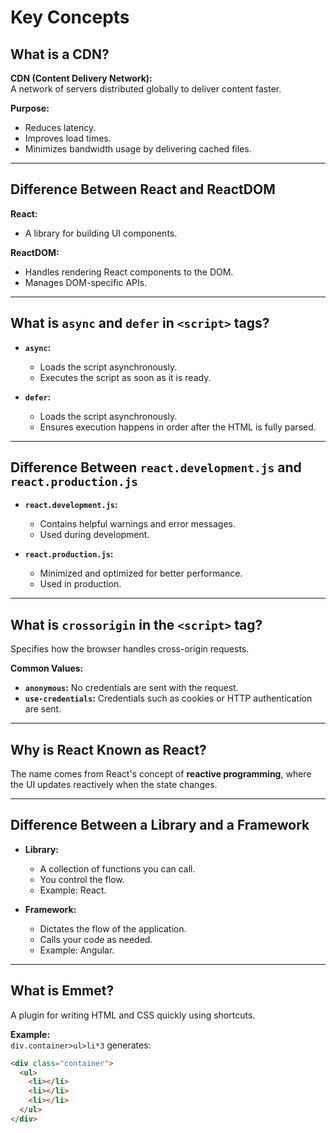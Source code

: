# Key Concepts

## What is a CDN?

**CDN (Content Delivery Network):**  
A network of servers distributed globally to deliver content faster.

**Purpose:**

- Reduces latency.
- Improves load times.
- Minimizes bandwidth usage by delivering cached files.

---

## Difference Between React and ReactDOM

**React:**

- A library for building UI components.

**ReactDOM:**

- Handles rendering React components to the DOM.
- Manages DOM-specific APIs.

---

## What is `async` and `defer` in `<script>` tags?

- **`async`:**

  - Loads the script asynchronously.
  - Executes the script as soon as it is ready.

- **`defer`:**
  - Loads the script asynchronously.
  - Ensures execution happens in order after the HTML is fully parsed.

---

## Difference Between `react.development.js` and `react.production.js`

- **`react.development.js`:**

  - Contains helpful warnings and error messages.
  - Used during development.

- **`react.production.js`:**
  - Minimized and optimized for better performance.
  - Used in production.

---

## What is `crossorigin` in the `<script>` tag?

Specifies how the browser handles cross-origin requests.

**Common Values:**

- **`anonymous`:** No credentials are sent with the request.
- **`use-credentials`:** Credentials such as cookies or HTTP authentication are sent.

---

## Why is React Known as React?

The name comes from React's concept of **reactive programming**, where the UI updates reactively when the state changes.

---

## Difference Between a Library and a Framework

- **Library:**

  - A collection of functions you can call.
  - You control the flow.
  - Example: React.

- **Framework:**
  - Dictates the flow of the application.
  - Calls your code as needed.
  - Example: Angular.

---

## What is Emmet?

A plugin for writing HTML and CSS quickly using shortcuts.

**Example:**  
`div.container>ul>li*3` generates:

```html
<div class="container">
  <ul>
    <li></li>
    <li></li>
    <li></li>
  </ul>
</div>
```
